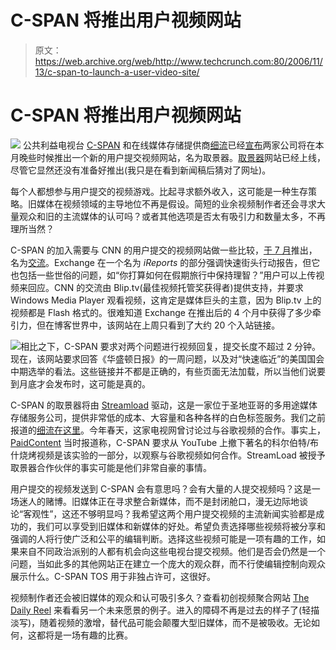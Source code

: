 # C-SPAN 将推出用户视频网站 

> 原文：<https://web.archive.org/web/http://www.techcrunch.com:80/2006/11/13/c-span-to-launch-a-user-video-site/>

# C-SPAN 将推出用户视频网站

[![](img/42b9c28ccf976ee01c5ea31a6f2ec69a.png)](https://web.archive.org/web/20190105062530/http://c-span.org/) 公共利益电视台 [C-SPAN](https://web.archive.org/web/20190105062530/http://c-span.org/) 和在线媒体存储提供商[细流](https://web.archive.org/web/20190105062530/http://streamload.com/)已经[宣布](https://web.archive.org/web/20190105062530/http://news.google.com/news/url?sa=t&ct=us/1-0&fp=4559d61f53d40c1d&ei=qAVZRcSGE7OKwQH7ueWDAQ&url=http%3A//home.businesswire.com/portal/site/google/index.jsp%3FndmViewId%3Dnews_view%26newsId%3D20061113005585%26newsLang%3Den&cid=0)两家公司将在本月晚些时候推出一个新的用户提交视频网站，名为取景器。[取景器](https://web.archive.org/web/20190105062530/http://c-span.org/viewfinder)网站已经上线，尽管它显然还没有准备好推出(我只是在看到新闻稿后猜对了网址)。

每个人都想参与用户提交的视频游戏。比起寻求额外收入，这可能是一种生存策略。旧媒体在视频领域的主导地位不再是假设。简短的业余视频制作者还会寻求大量观众和旧的主流媒体的认可吗？或者其他选项是否太有吸引力和数量太多，不再理所当然？

C-SPAN 的加入需要与 CNN 的用户提交的视频网站做一些比较，[于 7 月](https://web.archive.org/web/20190105062530/http://www.beta.techcrunch.com/2006/07/31/cnn-aol-launch-new-video-services-trouble-for-startups/)推出，名为[交流](//web.archive.org/web/20190105062530/https://www.cnn.com/exchange/)。Exchange 在一个名为 *iReports* 的部分强调快速街头行动报告，但它也包括一些世俗的问题，如“你打算如何在假期旅行中保持理智？”用户可以上传视频来回应。CNN 的交流由 Blip.tv(最佳视频托管奖获得者)提供支持，并要求 Windows Media Player 观看视频，这肯定是媒体巨头的主意，因为 Blip.tv 上的视频都是 Flash 格式的。很难知道 Exchange 在推出后的 4 个月中获得了多少牵引力，但在博客世界中，该网站在上周只看到了大约 20 个入站链接。

![](img/2bf37ac898d352b198678cc285026662.png)相比之下，C-SPAN 要求对两个问题进行视频回复，提交长度不超过 2 分钟。现在，该网站要求回答《华盛顿日报》的一周问题，以及对“快速临近”的美国国会中期选举的看法。这些链接并不都是正确的，有些页面无法加载，所以当他们说要到月底才会发布时，这可能是真的。

C-SPAN 的取景器将由 [Streamload](https://web.archive.org/web/20190105062530/http://streamload.com/) 驱动，这是一家位于圣地亚哥的多用途媒体存储服务公司，提供非常低的成本、大容量和各种各样的白色标签服务。我们之前报道的[细流在这里](https://web.archive.org/web/20190105062530/https://beta.techcrunch.com/tag/streamload)。今年春天，这家电视网曾讨论过与谷歌视频的合作。事实上， [PaidContent](https://web.archive.org/web/20190105062530/http://www.paidcontent.org/entry/c-span-opts-for-google-reciprocity-over-viral-video-of-colbert/) 当时报道称，C-SPAN 要求从 YouTube 上撤下著名的科尔伯特/布什烧烤视频是该实验的一部分，以观察与谷歌视频如何合作。StreamLoad 被授予取景器合作伙伴的事实可能是他们非常自豪的事情。

用户提交的视频发送到 C-SPAN 会有意思吗？会有大量的人提交视频吗？这是一场迷人的赌博。旧媒体正在寻求整合新媒体，而不是封闭舱口，漫无边际地谈论“客观性”，这还不够明显吗？我希望这两个用户提交视频的主流新闻实验都是成功的，我们可以享受到旧媒体和新媒体的好处。希望负责选择哪些视频将被分享和强调的人将行使广泛和公平的编辑判断。选择这些视频可能是一项有趣的工作，如果来自不同政治派别的人都有机会向这些电视台提交视频。他们是否会仍然是一个问题，当如此多的其他网站正在建立一个庞大的观众群，而不行使编辑控制向观众展示什么。C-SPAN TOS 用于非独占许可，这很好。

视频制作者还会被旧媒体的观众和认可吸引多久？查看初创视频聚合网站 [The Daily Reel](https://web.archive.org/web/20190105062530/http://www.thedailyreel.com/) 来看看另一个未来愿景的例子。进入的障碍不再是过去的样子了(轻描淡写)，随着视频的激增，替代品可能会颠覆大型旧媒体，而不是被吸收。无论如何，这都将是一场有趣的比赛。